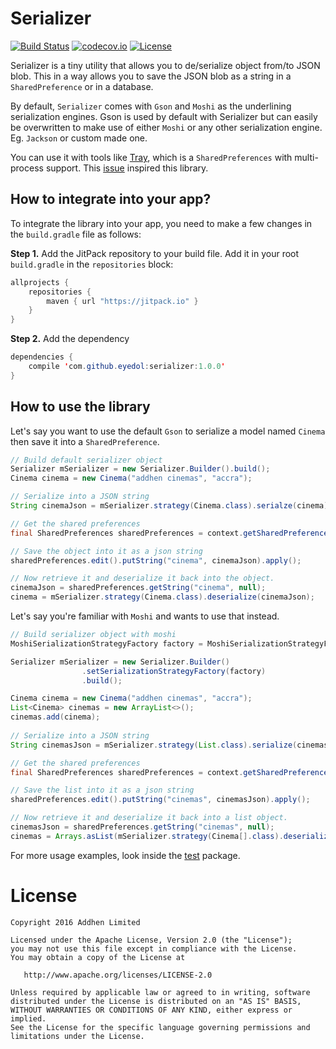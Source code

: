 # Serializer

[![Build Status](https://travis-ci.org/addhen/serializer.svg?branch=master)](https://travis-ci.org/addhen/serializer) [![codecov.io](https://codecov.io/github/addhen/serializer/coverage.svg?branch=master)](https://codecov.io/github/addhen/serializer?branch=master) [![License](https://img.shields.io/badge/license-Apache%202-green.svg?style=flat)](https://github.com/addhen/serializer/blob/master/LICENSE.txt)


Serializer is a tiny utility that allows you to de/serialize object from/to JSON blob. This in a way allows 
you to save the JSON blob as a string in a `SharedPreference` or in a database. 

By default, `Serializer` comes with `Gson` and `Moshi` as the underlining serialization engines. Gson is used 
by default with Serializer but can easily be overwritten to make use of either `Moshi` or any other 
serialization engine. Eg. `Jackson` or custom made one.

You can use it with tools like [Tray](https://github.com/grandcentrix/tray/), which is a `SharedPreferences` with 
multi-process support. This [issue](https://github.com/grandcentrix/tray/issues/7) inspired this library.

## How to integrate into your app?

To integrate the library into your app, you need to make a few changes in the `build.gradle` file 
as follows:

**Step 1.** 
Add the JitPack repository to your build file. Add it in your root `build.gradle` in the `repositories` block:

```java
allprojects {
    repositories {
        maven { url "https://jitpack.io" }
    }
}
```
**Step 2.** 
Add the dependency
```java
dependencies {
    compile 'com.github.eyedol:serializer:1.0.0'
}
```

## How to use the library
Let's say you want to use the default `Gson` to serialize a model named `Cinema` then save it into a `SharedPreference`.

```java
// Build default serializer object
Serializer mSerializer = new Serializer.Builder().build();
Cinema cinema = new Cinema("addhen cinemas", "accra");

// Serialize into a JSON string
String cinemaJson = mSerializer.strategy(Cinema.class).serialze(cinema);

// Get the shared preferences
final SharedPreferences sharedPreferences = context.getSharedPreferences("android-shared-prefs", MODE_PRIVATE);

// Save the object into it as a json string
sharedPreferences.edit().putString("cinema", cinemaJson).apply();

// Now retrieve it and deserialize it back into the object.
cinemaJson = sharedPreferences.getString("cinema", null);
cinema = mSerializer.strategy(Cinema.class).deserialize(cinemaJson);
```

Let's say you're familiar with `Moshi` and wants to use that instead.

```java
// Build serializer object with moshi
MoshiSerializationStrategyFactory factory = MoshiSerializationStrategyFactory.create();

Serializer mSerializer = new Serializer.Builder()
                .setSerializationStrategyFactory(factory)
                .build();

Cinema cinema = new Cinema("addhen cinemas", "accra");
List<Cinema> cinemas = new ArrayList<>();
cinemas.add(cinema);
        
// Serialize into a JSON string
String cinemasJson = mSerializer.strategy(List.class).serialize(cinemas);

// Get the shared preferences
final SharedPreferences sharedPreferences = context.getSharedPreferences("android-shared-prefs", MODE_PRIVATE);

// Save the list into it as a json string
sharedPreferences.edit().putString("cinemas", cinemasJson).apply();

// Now retrieve it and deserialize it back into a list object.
cinemasJson = sharedPreferences.getString("cinemas", null);
cinemas = Arrays.asList(mSerializer.strategy(Cinema[].class).deserialize(cinemasJson));
```

For more usage examples, look inside the [test](https://github.com/addhen/serilaizer/blob/master/src/test/java/com/addhen/serializer/SerializerTest.java) package.

# License

```
Copyright 2016 Addhen Limited

Licensed under the Apache License, Version 2.0 (the "License");
you may not use this file except in compliance with the License.
You may obtain a copy of the License at

   http://www.apache.org/licenses/LICENSE-2.0

Unless required by applicable law or agreed to in writing, software
distributed under the License is distributed on an "AS IS" BASIS,
WITHOUT WARRANTIES OR CONDITIONS OF ANY KIND, either express or implied.
See the License for the specific language governing permissions and
limitations under the License.
